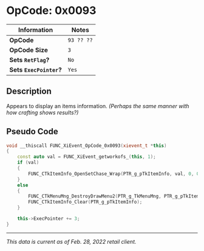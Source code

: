 # OpCode: 0x0093

| Information               | Notes |
|---                        |---    |
| **OpCode**                | `93 ?? ??` |
| **OpCode Size**           | `3`   |
| **Sets `RetFlag`?**       | `No`  |
| **Sets `ExecPointer`?**   | `Yes` |

## Description

Appears to display an items information. _(Perhaps the same manner with how crafting shows results?)_

## Pseudo Code

```cpp
void __thiscall FUNC_XiEvent_OpCode_0x0093(xievent_t *this)
{
    const auto val = FUNC_XiEvent_getworkofs_(this, 1);
    if (val)
    {
        FUNC_CTkItemInfo_OpenSetChase_Wrap(PTR_g_pTkItemInfo, val, 0, 0);
    }
    else
    {
        FUNC_CTkMenuMng_DestroyDrawMenu2(PTR_g_TkMenuMng, PTR_g_pTkItemInfo + 8, 1);
        FUNC_CTkItemInfo_Clear(PTR_g_pTkItemInfo);
    }

    this->ExecPointer += 3;
}
```

---

_This data is current as of Feb. 28, 2022 retail client._